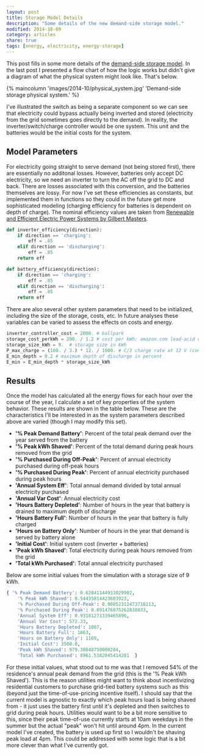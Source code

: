 ```yaml
---
layout: post
title: Storage Model Details
description: "Some details of the new demand-side storage model."
modified: 2014-10-09
category: articles
share: true
tags: [energy, electricity, energy-storage]
---
```

This post fills in some more details of the <a href='{{ site.url }}/articles/Intro-To-Storage-Model'>demand-side storage model</a>. In the last post I presented a flow chart of how the logic works but didn't give a diagram of what the physical system might look like.  That's below.

{% maincolumn 'images/2014-10/physical_system.jpg' 'Demand-side storage physical system.' %}

<!--more--> 

I've illustrated the switch as being a separate component so we can see that electricity could bypass actually being inverted and stored (electricity from the grid sometimes goes directly to the demand).  In reality, the inverter/switch/charge controller would be one system.  This unit and the batteries would be the initial costs for the system.

## Model Parameters

For electricity going straight to serve demand (not being stored first), there are essentially no additonal losses.  However, batteries only accept DC electricity, so we need an inverter to turn the AC off the grid to DC and back.  There are losses associated with this conversion, and the batteries themselves are lossy.  For now I've set these efficiencies as constants, but implemented them in functions so they could in the future get more sophisticated modeling (charging efficiency for batteries is dependent on depth of charge).  The nominal efficiency values are taken from <a href='http://www.amazon.com/Renewable-Efficient-Electric-Power-Systems/dp/0471280607/ref=sr_1_2?ie=UTF8&qid=1412769771&sr=8-2&keywords=renewable+and+efficient+electric+power+systems'>Renewable and Efficient Electric Power Systems by Gilbert Masters</a>.

``` python
def inverter_efficiency(direction):
    if direction == 'charging':
        eff = .85
    elif direction == 'discharging':
        eff = .85
    return eff

def battery_efficiency(direction):
    if direction == 'charging':
        eff = .85
    elif direction == 'discharging':
        eff = .85
    return eff
```
 
There are also several other system parameters that need to be initialized, including the size of the storage, costs, etc.  In future analyses these variables can be varied to assess the effects on costs and energy.

``` python
inverter_controller_cost = 2000. # ballpark
storage_cost_perkWh = 200. / 1.2 # cost per kWh; amazon.com lead-acid deep cycle
storage_size_kWh = 9.  # storage size in kWh
P_max_charge = (100. / 3.) * 12. / 1000. # C/3 charge rate at 12 V (converted to kW)
E_min_depth = 0.2 # maximum depth of discharge in percent
E_min = E_min_depth * storage_size_kWh
```

## Results

Once the model has calculated all the energy flows for each hour over the course of the year, I calculate a set of key properties of the system behavior.  These results are shown in the table below.  These are the characteristics I'll be interested in as the system parameters described above are varied (though I may modify this set).

* **'% Peak Demand Battery'**: Percent of the total peak demand over the year served from the battery
* **'% Peak kWh Shaved'**: Percent of the total demand during peak hours removed from the grid
* **'% Purchased During Off-Peak'**: Percent of annual electricity purchased during off-peak hours
* **'% Purchased During Peak'**: Percent of annual electricity purchased during peak hours
* **'Annual System Eff'**: Total annual demand divided by total annual electricity purchased
* **'Annual Var Cost'**: Annual electricity cost
* **'Hours Battery Depleted'**: Number of hours in the year that battery is drained to maximum depth of discharge
* **'Hours Battery Full'**: Number of hours in the year that battery is fully charged
* **'Hours on Battery Only'**: Number of hours in the year that demand is served by battery alone
* **'Initial Cost'**: Initial system cost (inverter + batteries)
* **'Peak kWh Shaved'**: Total electricity during peak hours removed from the grid
* **'Total kWh Purchased'**: Total annual electricity purchased

Below are some initial values from the simulation with a storage size of 9 kWh.

``` python
{ '% Peak Demand Battery': 0.62841144933029902,
    '% Peak kWh Shaved': 0.54435814423603923,
    '% Purchased During Off-Peak': 0.90852312473716113,
    '% Purchased During Peak': 0.091476875262838833,
    'Annual System Eff': 0.93101271339465896,
    'Annual Var Cost': 572.33,
    'Hours Battery Depleted': 1087,
    'Hours Battery Full': 1863,
    'Hours on Battery Only': 1169,
    'Initial Cost': 3500.0,
    'Peak kWh Shaved': 979.38848750000284,
    'Total kWh Purchased': 8961.5382045414281  }
```


For these initial values, what stood out to me was that I removed 54% of the residence's annual peak demand from the grid (this is the '% Peak kWh Shaved').  This is the reason utilities might want to think about incentivizing residential customers to purchase grid-tied battery systems such as this (beyond just the time-of-use-pricing incentive itself).  I should say that the current model is agnostic to exactly which peak hours load is being shaved from - it just uses the battery first until it's depleted and then switches to grid during peak hours.  Utilities would want to be a bit more sensitive to this, since their peak time-of-use currently starts at 10am weekdays in the summer but the actual "peak" won't hit until around 4pm.  In the current model I've created, the battery is used up first so I wouldn't be shaving peak load at 4pm.  This could be addressed with some logic that is a bit more clever than what I've currently got.


